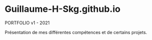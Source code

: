 # Guillaume-H-Skg.github.io
PORTFOLIO v1 - 2021

Présentation de mes différentes compétences et de certains projets.
